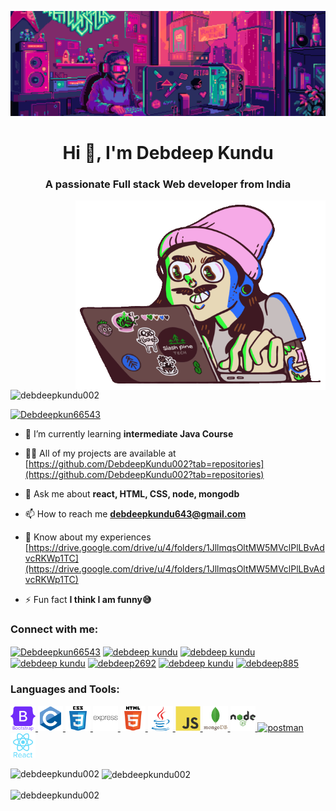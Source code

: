 ![logo](https://github.com/DebdeepKundu002/DebdeepKundu002/blob/main/back-ezgif.com-resize.gif)
<h1 align="center">Hi 👋, I'm Debdeep Kundu</h1>
<h3 align="center">A passionate Full stack Web developer from India</h3>

<img align="right" alt="coding" width="400" src="https://github.com/DebdeepKundu002/DebdeepKundu002/blob/main/opp.gif">

<p align="left"> <img src="https://komarev.com/ghpvc/?username=debdeepkundu002&label=Profile%20views&color=0e75b6&style=flat" alt="debdeepkundu002" /> </p>

<p align="left"> <a href="https://x.com/Debdeepkun66543" target="blank"><img src="https://img.shields.io/twitter/follow/Debdeepkun66543?logo=twitter&style=for-the-badge" alt="Debdeepkun66543" /></a> </p>

- 🌱 I’m currently learning **intermediate Java Course**

- 👨‍💻 All of my projects are available at [https://github.com/DebdeepKundu002?tab=repositories](https://github.com/DebdeepKundu002?tab=repositories)

- 💬 Ask me about **react, HTML, CSS, node, mongodb**

- 📫 How to reach me **debdeepkundu643@gmail.com**

- 📄 Know about my experiences [https://drive.google.com/drive/u/4/folders/1JllmqsOltMW5MVclPlLBvAdvcRKWp1TC](https://drive.google.com/drive/u/4/folders/1JllmqsOltMW5MVclPlLBvAdvcRKWp1TC)

- ⚡ Fun fact **I think I am funny😅**

<h3 align="left">Connect with me:</h3>
<p align="left">
<a href="https://x.com/Debdeepkun66543" target="blank"><img align="center" src="https://raw.githubusercontent.com/rahuldkjain/github-profile-readme-generator/master/src/images/icons/Social/twitter.svg" alt="Debdeepkun66543" height="30" width="40" /></a>
<a href="https://www.linkedin.com/in/debdeep-kundu-6a0617225/" target="blank"><img align="center" src="https://raw.githubusercontent.com/rahuldkjain/github-profile-readme-generator/master/src/images/icons/Social/linked-in-alt.svg" alt="debdeep kundu" height="30" width="40" /></a>
<a href="https://www.kaggle.com/debdeepkundu" target="blank"><img align="center" src="https://raw.githubusercontent.com/rahuldkjain/github-profile-readme-generator/master/src/images/icons/Social/kaggle.svg" alt="debdeep kundu" height="30" width="40" /></a>
<a href="https://www.facebook.com/debdeepkundu.sonai" target="blank"><img align="center" src="https://raw.githubusercontent.com/rahuldkjain/github-profile-readme-generator/master/src/images/icons/Social/facebook.svg" alt="debdeep kundu" height="30" width="40" /></a>
<a href="https://instagram.com/debdeep2692" target="blank"><img align="center" src="https://raw.githubusercontent.com/rahuldkjain/github-profile-readme-generator/master/src/images/icons/Social/instagram.svg" alt="debdeep2692" height="30" width="40" /></a>
<a href="https://www.youtube.com/channel/UCUcPI9PruaxKUw053wEJKlA" target="blank"><img align="center" src="https://raw.githubusercontent.com/rahuldkjain/github-profile-readme-generator/master/src/images/icons/Social/youtube.svg" alt="debdeep kundu" height="30" width="40" /></a>
<a href="https://www.leetcode.com/debdeep885" target="blank"><img align="center" src="https://raw.githubusercontent.com/rahuldkjain/github-profile-readme-generator/master/src/images/icons/Social/leet-code.svg" alt="debdeep885" height="30" width="40" /></a>
</p>

<h3 align="left">Languages and Tools:</h3>
<p align="left"> <a href="https://getbootstrap.com" target="_blank" rel="noreferrer"> <img src="https://raw.githubusercontent.com/devicons/devicon/master/icons/bootstrap/bootstrap-plain-wordmark.svg" alt="bootstrap" width="40" height="40"/> </a> <a href="https://www.cprogramming.com/" target="_blank" rel="noreferrer"> <img src="https://raw.githubusercontent.com/devicons/devicon/master/icons/c/c-original.svg" alt="c" width="40" height="40"/> </a> <a href="https://www.w3schools.com/css/" target="_blank" rel="noreferrer"> <img src="https://raw.githubusercontent.com/devicons/devicon/master/icons/css3/css3-original-wordmark.svg" alt="css3" width="40" height="40"/> </a> <a href="https://expressjs.com" target="_blank" rel="noreferrer"> <img src="https://raw.githubusercontent.com/devicons/devicon/master/icons/express/express-original-wordmark.svg" alt="express" width="40" height="40"/> </a> <a href="https://www.w3.org/html/" target="_blank" rel="noreferrer"> <img src="https://raw.githubusercontent.com/devicons/devicon/master/icons/html5/html5-original-wordmark.svg" alt="html5" width="40" height="40"/> </a> <a href="https://www.java.com" target="_blank" rel="noreferrer"> <img src="https://raw.githubusercontent.com/devicons/devicon/master/icons/java/java-original.svg" alt="java" width="40" height="40"/> </a> <a href="https://developer.mozilla.org/en-US/docs/Web/JavaScript" target="_blank" rel="noreferrer"> <img src="https://raw.githubusercontent.com/devicons/devicon/master/icons/javascript/javascript-original.svg" alt="javascript" width="40" height="40"/> </a> <a href="https://www.mongodb.com/" target="_blank" rel="noreferrer"> <img src="https://raw.githubusercontent.com/devicons/devicon/master/icons/mongodb/mongodb-original-wordmark.svg" alt="mongodb" width="40" height="40"/> </a> <a href="https://nodejs.org" target="_blank" rel="noreferrer"> <img src="https://raw.githubusercontent.com/devicons/devicon/master/icons/nodejs/nodejs-original-wordmark.svg" alt="nodejs" width="40" height="40"/> </a> <a href="https://postman.com" target="_blank" rel="noreferrer"> <img src="https://www.vectorlogo.zone/logos/getpostman/getpostman-icon.svg" alt="postman" width="40" height="40"/> </a> <a href="https://reactjs.org/" target="_blank" rel="noreferrer"> <img src="https://raw.githubusercontent.com/devicons/devicon/master/icons/react/react-original-wordmark.svg" alt="react" width="40" height="40"/> </a> </p>

<p><img align="left" src="https://github-readme-stats.vercel.app/api/top-langs?username=debdeepkundu002&show_icons=true&locale=en&layout=compact" alt="debdeepkundu002" /></p>

<p>&nbsp;<img align="center" src="https://github-readme-stats.vercel.app/api?username=debdeepkundu002&show_icons=true&locale=en" alt="debdeepkundu002" /></p>

<p><img align="center" src="https://github-readme-streak-stats.herokuapp.com/?user=debdeepkundu002&" alt="debdeepkundu002" /></p>

